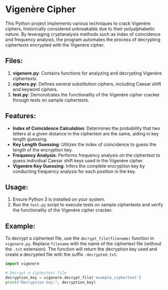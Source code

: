 # Vigenère Cipher

This Python project implements various techniques to crack Vigenère ciphers, historically considered unbreakable due to their polyalphabetic nature. By leveraging cryptanalysis methods such as index of coincidence and frequency analysis, the program automates the process of decrypting ciphertexts encrypted with the Vigenère cipher.

## Files:

1. **vigenere.py**: Contains functions for analyzing and decrypting Vigenère ciphertexts.
2. **ciphers.py**: Defines several substitution ciphers, including Caesar shift and keyword ciphers.
3. **test.py**: Demonstrates the functionality of the Vigenère cipher cracker through tests on sample ciphertexts.

## Features:

- **Index of Coincidence Calculation**: Determines the probability that two letters at a given distance in the ciphertext are the same, aiding in key length guessing.
- **Key Length Guessing**: Utilizes the index of coincidence to guess the length of the encryption key.
- **Frequency Analysis**: Performs frequency analysis on the ciphertext to guess individual Caesar shift keys used in the Vigenère cipher.
- **Vigenère Key Guessing**: Infers the complete encryption key by conducting frequency analysis for each position in the key.

## Usage:

1. Ensure Python 3 is installed on your system.
2. Run the `test.py` script to execute tests on sample ciphertexts and verify the functionality of the Vigenère cipher cracker.

## Example:

To decrypt a ciphertext file, use the `decrypt_file(filename)` function in `vigenere.py`. Replace `filename` with the name of the ciphertext file (without the `.txt` extension). The function will return the decryption key used and create a decrypted file with the suffix `-decrypted.txt`.

```python
import vigenere

# Decrypt a ciphertext file
decryption_key = vigenere.decrypt_file('example_ciphertext')
print("Decryption key:", decryption_key)
